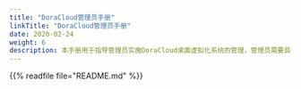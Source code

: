 ```yaml
---
title: "DoraCloud管理员手册"
linkTitle: "DoraCloud管理员手册"
date: 2020-02-24
weight: 6
description: 本手册用于指导管理员实施DoraCloud桌面虚拟化系统的管理，管理员需要具备基本的Windows操作系统安装维护经验。拥有常见虚拟化平台的使用经验（如XenServer、ESXi、Hyper-V或者KVM等），对于理解本手册内容有很大帮助。  
---
```

{{% readfile file="README.md" %}}
